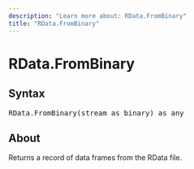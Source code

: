 ```yaml
---
description: "Learn more about: RData.FromBinary"
title: "RData.FromBinary"
---
```

# RData.FromBinary

## Syntax

<pre>
RData.FromBinary(stream as binary) as any
</pre>

## About

Returns a record of data frames from the RData file.
